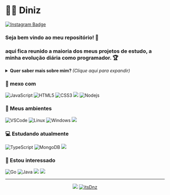 # :man_technologist: Diniz
[![Instagram Badge](https://img.shields.io/badge/-itsdnz1-a43b9d?style=flat-square&logo=Instagram&logoColor=white&link=https://www.instagram.com/itsdnz1/)](https://www.instagram.com/itsdnz1/)


### Seja bem vindo ao meu repositório! 👋 
### aqui fica reunido a maioria dos meus projetos de estudo, a minha evolução diária como programador. 🏆

<details>
<summary> <b> Quer saber mais sobre mim? </b> <i>(Clique aqui para expandir)</i> </summary>

### 📖 Sobre mim
Comecei aprender programação por ajuda de um amigo meu e comecei a me interessar por isso 
estou sempre querendo evoluir mais e sempre estudando.
</details>

### 💼 mexo com
![JavaScript](https://img.shields.io/badge/-JavaScript-F7B93E?style=flat-square&logo=javascript&logoColor=fff)
![HTML5](https://img.shields.io/badge/-HTML5-E34F26?style=flat-square&logo=html5&logoColor=white)
![CSS3](https://img.shields.io/badge/-CSS3-549FDE?style=flat-square&logo=css3&logoColor=white)
<img src="https://img.shields.io/badge/python-%233776AB.svg?&style=flat-square&logo=python&logoColor=white"/>
![Nodejs](https://img.shields.io/badge/-Node.js-43853d?style=flat-square&logo=Node.js&logoColor=white)

### 💼 Meus ambientes
![VSCode](https://img.shields.io/badge/-VSCode-0085D1?style=flat-square&logo=visual-studio-code&logoColor=white)
![Linux](https://img.shields.io/badge/-Linux-16C60C?style=flat-square&logo=linux&logoColor=white)
![Windows](https://img.shields.io/badge/-Windows-00ADEF?style=flat-square&logo=windows&logoColor=white)
<img src="https://img.shields.io/badge/discord-%237289DA.svg?&style=for-the-badge&logo=discord&logoColor=white" />

### 💻 Estudando atualmente
![TypeScript](https://img.shields.io/badge/-TypeScript-0077C6?style=flat-square&logo=typescript&logoColor=fff)
![MongoDB](https://img.shields.io/badge/-MongoDB-13aa52?style=flat-square&logo=mongodb&logoColor=white)
<img src="https://img.shields.io/badge/ruby-%23CC342D.svg?&style=for-the-badge&logo=ruby&logoColor=white" />



### 👀 Estou interessado
![Go](https://img.shields.io/badge/-Go-69d7e2?style=flat-square&logo=go&logoColor=white)
![Java](https://img.shields.io/badge/-Java-E42D2C?style=flat-square&logo=java&logoColor=white)
<img src="https://img.shields.io/badge/c++%20-%2300599C.svg?&style=for-the-badge&logo=c%2B%2B&logoColor=white"/>
<img src="https://img.shields.io/badge/mysql-%2300f.svg?&style=for-the-badge&logo=mysql&logoColor=white"/>

---
<p align = "center">
  <a href="https://github.com/itsDnz"><img src="https://github-readme-stats.vercel.app/api/top-langs/?username=itsDnz&layout=compact&theme=dark"/></a> 
  <a href="https://github.com/itsDnz"><img src="https://github-readme-stats.vercel.app/api?username=itsDnz&show_icons=true&theme=dark&include_all_commits=true&count_private=true" alt="itsDnz"/></a>
</p> 


